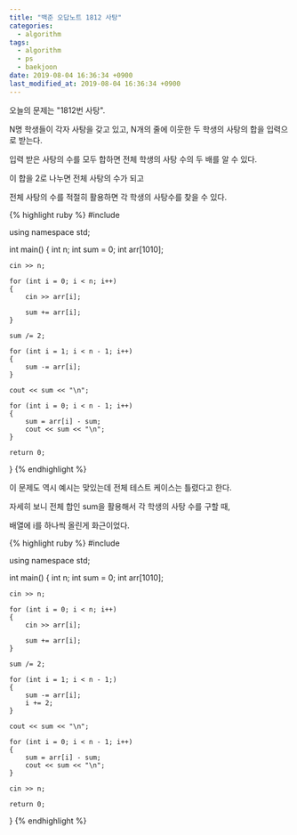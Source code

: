 ```yaml
---
title: "백준 오답노트 1812 사탕"
categories:
  - algorithm
tags:
  - algorithm
  - ps
  - baekjoon
date: 2019-08-04 16:36:34 +0900
last_modified_at: 2019-08-04 16:36:34 +0900
---
```

오늘의 문제는 "1812번 사탕".

N명 학생들이 각자 사탕을 갖고 있고, N개의 줄에 이웃한 두 학생의 사탕의 합을 입력으로 받는다.

입력 받은 사탕의 수를 모두 합하면 전체 학생의 사탕 수의 두 배를 알 수 있다.

이 합을 2로 나누면 전체 사탕의 수가 되고

전체 사탕의 수를 적절히 활용하면 각 학생의 사탕수를 찾을 수 있다.

{% highlight ruby %}
#include <iostream>

using namespace std;

int main()
{
	int n;
	int sum = 0;
	int arr[1010];

	cin >> n;

	for (int i = 0; i < n; i++)
	{
		cin >> arr[i];

		sum += arr[i];
	}

	sum /= 2;

	for (int i = 1; i < n - 1; i++)
	{
		sum -= arr[i];
	}

	cout << sum << "\n";

	for (int i = 0; i < n - 1; i++)
	{
		sum = arr[i] - sum;
		cout << sum << "\n";
	}

	return 0;
}
{% endhighlight %}

이 문제도 역시 예시는 맞있는데 전체 테스트 케이스는 틀렸다고 한다.

자세히 보니 전체 합인 sum을 활용해서 각 학생의 사탕 수를 구할 때,

배열에 i를 하나씩 올린게 화근이었다.

{% highlight ruby %}
#include <iostream>

using namespace std;

int main()
{
	int n;
	int sum = 0;
	int arr[1010];

	cin >> n;

	for (int i = 0; i < n; i++)
	{
		cin >> arr[i];

		sum += arr[i];
	}

	sum /= 2;

	for (int i = 1; i < n - 1;)
	{
		sum -= arr[i];
		i += 2;
	}

	cout << sum << "\n";

	for (int i = 0; i < n - 1; i++)
	{
		sum = arr[i] - sum;
		cout << sum << "\n";
	}

	cin >> n;

	return 0;
}
{% endhighlight %}
